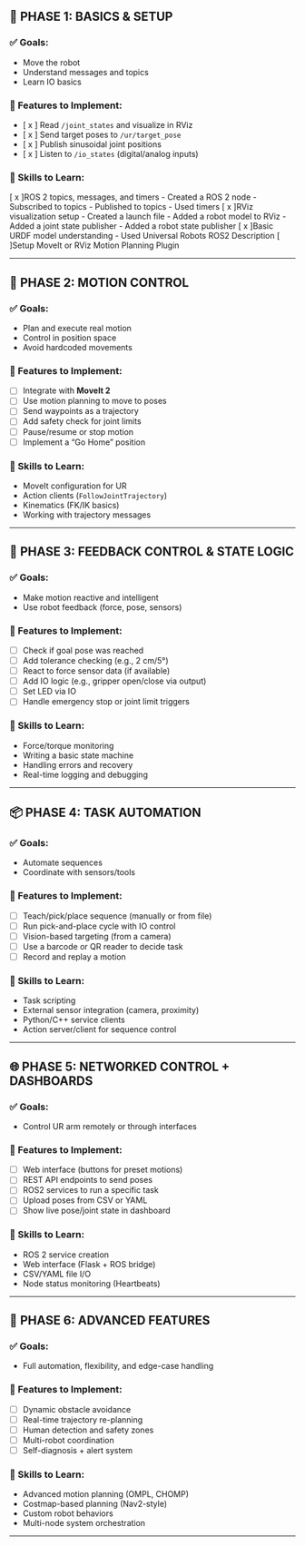 

## 🔧 PHASE 1: BASICS & SETUP

### ✅ Goals:

* Move the robot
* Understand messages and topics
* Learn IO basics

### 🔹 Features to Implement:

* [ x ] Read `/joint_states` and visualize in RViz
* [ x ] Send target poses to `/ur/target_pose`
* [ x ] Publish sinusoidal joint positions
* [ x ] Listen to `/io_states` (digital/analog inputs)

### 🔹 Skills to Learn:

[ x ]ROS 2 topics, messages, and timers
    - Created a ROS 2 node
    - Subscribed to topics
    - Published to topics
    - Used timers
[ x ]RViz visualization setup
    - Created a launch file
    - Added a robot model to RViz
    - Added a joint state publisher
    - Added a robot state publisher
[ x ]Basic URDF model understanding
    - Used Universal Robots ROS2 Description
[ ]Setup MoveIt or RViz Motion Planning Plugin

---

## 🤖 PHASE 2: MOTION CONTROL

### ✅ Goals:

* Plan and execute real motion
* Control in position space
* Avoid hardcoded movements

### 🔹 Features to Implement:

* [ ] Integrate with **MoveIt 2**
* [ ] Use motion planning to move to poses
* [ ] Send waypoints as a trajectory
* [ ] Add safety check for joint limits
* [ ] Pause/resume or stop motion
* [ ] Implement a “Go Home” position

### 🔹 Skills to Learn:

* MoveIt configuration for UR
* Action clients (`FollowJointTrajectory`)
* Kinematics (FK/IK basics)
* Working with trajectory messages

---

## 🔄 PHASE 3: FEEDBACK CONTROL & STATE LOGIC

### ✅ Goals:

* Make motion reactive and intelligent
* Use robot feedback (force, pose, sensors)

### 🔹 Features to Implement:

* [ ] Check if goal pose was reached
* [ ] Add tolerance checking (e.g., 2 cm/5°)
* [ ] React to force sensor data (if available)
* [ ] Add IO logic (e.g., gripper open/close via output)
* [ ] Set LED via IO
* [ ] Handle emergency stop or joint limit triggers

### 🔹 Skills to Learn:

* Force/torque monitoring
* Writing a basic state machine
* Handling errors and recovery
* Real-time logging and debugging

---

## 📦 PHASE 4: TASK AUTOMATION

### ✅ Goals:

* Automate sequences
* Coordinate with sensors/tools

### 🔹 Features to Implement:

* [ ] Teach/pick/place sequence (manually or from file)
* [ ] Run pick-and-place cycle with IO control
* [ ] Vision-based targeting (from a camera)
* [ ] Use a barcode or QR reader to decide task
* [ ] Record and replay a motion

### 🔹 Skills to Learn:

* Task scripting
* External sensor integration (camera, proximity)
* Python/C++ service clients
* Action server/client for sequence control

---

## 🌐 PHASE 5: NETWORKED CONTROL + DASHBOARDS

### ✅ Goals:

* Control UR arm remotely or through interfaces

### 🔹 Features to Implement:

* [ ] Web interface (buttons for preset motions)
* [ ] REST API endpoints to send poses
* [ ] ROS2 services to run a specific task
* [ ] Upload poses from CSV or YAML
* [ ] Show live pose/joint state in dashboard

### 🔹 Skills to Learn:

* ROS 2 service creation
* Web interface (Flask + ROS bridge)
* CSV/YAML file I/O
* Node status monitoring (Heartbeats)

---

## 🧠 PHASE 6: ADVANCED FEATURES

### ✅ Goals:

* Full automation, flexibility, and edge-case handling

### 🔹 Features to Implement:

* [ ] Dynamic obstacle avoidance
* [ ] Real-time trajectory re-planning
* [ ] Human detection and safety zones
* [ ] Multi-robot coordination
* [ ] Self-diagnosis + alert system

### 🔹 Skills to Learn:

* Advanced motion planning (OMPL, CHOMP)
* Costmap-based planning (Nav2-style)
* Custom robot behaviors
* Multi-node system orchestration

---



